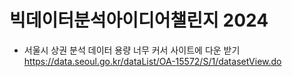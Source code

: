 # 빅데이터분석아이디어챌린지 2024
- 서울시 상권 분석 데이터 용량 너무 커서 사이트에 다운 받기
 https://data.seoul.go.kr/dataList/OA-15572/S/1/datasetView.do
